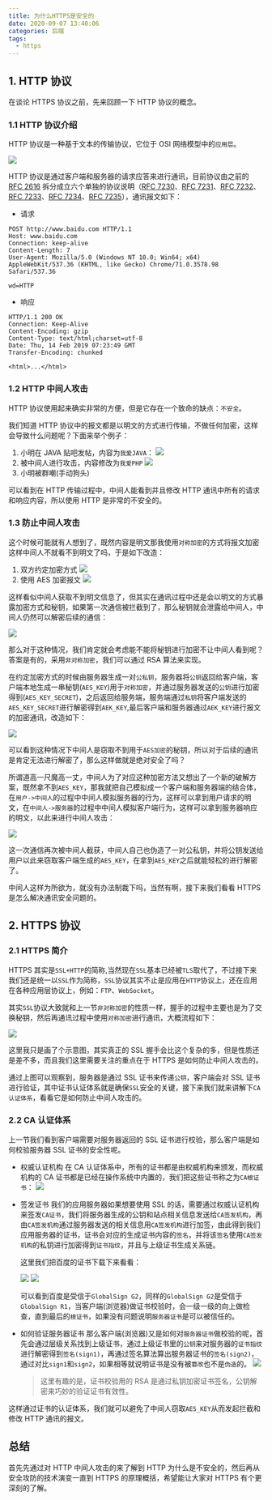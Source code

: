 ```yaml
---
title: 为什么HTTPS是安全的
date: 2020-09-07 13:40:06
categories: 后端
tags:
  - https
---
```


## 1. HTTP 协议

在谈论 HTTPS 协议之前，先来回顾一下 HTTP 协议的概念。

### 1.1 HTTP 协议介绍

HTTP 协议是一种基于文本的传输协议，它位于 OSI 网络模型中的`应用层`。

![](why-https-secure/2020-09-07-13-42-05.png)

HTTP 协议是通过客户端和服务器的请求应答来进行通讯，目前协议由之前的 [RFC 2616](https://tools.ietf.org/html/rfc2616) 拆分成立六个单独的协议说明（[RFC 7230](https://tools.ietf.org/html/rfc7230)、[RFC 7231](https://tools.ietf.org/html/rfc7231)、[RFC 7232](https://tools.ietf.org/html/rfc7232)、[RFC 7233](https://tools.ietf.org/html/rfc7233)、[RFC 7234](https://tools.ietf.org/html/rfc7234)、[RFC 7235](https://tools.ietf.org/html/rfc7235)），通讯报文如下：

- 请求

```http
POST http://www.baidu.com HTTP/1.1
Host: www.baidu.com
Connection: keep-alive
Content-Length: 7
User-Agent: Mozilla/5.0 (Windows NT 10.0; Win64; x64) AppleWebKit/537.36 (KHTML, like Gecko) Chrome/71.0.3578.98 Safari/537.36

wd=HTTP
```

- 响应

```http
HTTP/1.1 200 OK
Connection: Keep-Alive
Content-Encoding: gzip
Content-Type: text/html;charset=utf-8
Date: Thu, 14 Feb 2019 07:23:49 GMT
Transfer-Encoding: chunked

<html>...</html>
```

<!--more-->

### 1.2 HTTP 中间人攻击

HTTP 协议使用起来确实非常的方便，但是它存在一个致命的缺点：`不安全`。

我们知道 HTTP 协议中的报文都是以明文的方式进行传输，不做任何加密，这样会导致什么问题呢？下面来举个例子：

1. 小明在 JAVA 贴吧发帖，内容为`我爱JAVA`：
   ![](why-https-secure/2020-09-07-13-42-15.png)
2. 被中间人进行攻击，内容修改为`我爱PHP`
   ![](why-https-secure/2020-09-07-13-42-23.png)
3. 小明被群嘲(手动狗头)

可以看到在 HTTP 传输过程中，中间人能看到并且修改 HTTP 通讯中所有的请求和响应内容，所以使用 HTTP 是非常的不安全的。

### 1.3 防止中间人攻击

这个时候可能就有人想到了，既然内容是明文那我使用`对称加密`的方式将报文加密这样中间人不就看不到明文了吗，于是如下改造：

1. 双方约定加密方式
   ![](why-https-secure/2020-09-07-13-43-01.png)
2. 使用 AES 加密报文
   ![](why-https-secure/2020-09-07-13-43-09.png)

这样看似中间人获取不到明文信息了，但其实在通讯过程中还是会以明文的方式暴露加密方式和秘钥，如果第一次通信被拦截到了，那么秘钥就会泄露给中间人，中间人仍然可以解密后续的通信：

![](why-https-secure/2020-09-07-13-43-21.png)

那么对于这种情况，我们肯定就会考虑能不能将秘钥进行加密不让中间人看到呢？答案是有的，采用`非对称加密`，我们可以通过 RSA 算法来实现。

在约定加密方式的时候由服务器生成一对`公私钥`，服务器将`公钥`返回给客户端，客户端本地生成一串秘钥(`AES_KEY`)用于`对称加密`，并通过服务器发送的`公钥`进行加密得到(`AES_KEY_SECRET`)，之后返回给服务端，服务端通过`私钥`将客户端发送的`AES_KEY_SECRET`进行解密得到`AEK_KEY`,最后客户端和服务器通过`AEK_KEY`进行报文的加密通讯，改造如下：

![](why-https-secure/2020-09-07-13-43-30.png)

可以看到这种情况下中间人是窃取不到用于`AES加密`的秘钥，所以对于后续的通讯是肯定无法进行解密了，那么这样做就是绝对安全了吗？

所谓道高一尺魔高一丈，中间人为了对应这种加密方法又想出了一个新的破解方案，既然拿不到`AES_KEY`，那我就把自己模拟成一个客户端和服务器端的结合体，在`用户->中间人`的过程中中间人模拟服务器的行为，这样可以拿到用户请求的明文，在`中间人->服务器`的过程中中间人模拟客户端行为，这样可以拿到服务器响应的明文，以此来进行中间人攻击：

![](why-https-secure/2020-09-07-13-43-45.png)

这一次通信再次被中间人截获，中间人自己也伪造了一对公私钥，并将公钥发送给用户以此来窃取客户端生成的`AES_KEY`，在拿到`AES_KEY`之后就能轻松的进行解密了。

中间人这样为所欲为，就没有办法制裁下吗，当然有啊，接下来我们看看 HTTPS 是怎么解决通讯安全问题的。

## 2. HTTPS 协议

### 2.1 HTTPS 简介

HTTPS 其实是`SSL+HTTP`的简称,当然现在`SSL`基本已经被`TLS`取代了，不过接下来我们还是统一以`SSL`作为简称，`SSL`协议其实不止是应用在`HTTP`协议上，还在应用在各种应用层协议上，例如：`FTP`、`WebSocket`。

其实`SSL`协议大致就和上一节`非对称加密`的性质一样，握手的过程中主要也是为了交换秘钥，然后再通讯过程中使用`对称加密`进行通讯，大概流程如下：

![](why-https-secure/2020-09-07-13-44-01.png)

这里我只是画了个示意图，其实真正的 SSL 握手会比这个复杂的多，但是性质还是差不多，而且我们这里需要关注的重点在于 HTTPS 是如何防止中间人攻击的。

通过上图可以观察到，服务器是通过 SSL 证书来传递`公钥`，客户端会对 SSL 证书进行验证，其中证书认证体系就是确保`SSL`安全的关键，接下来我们就来讲解下`CA 认证体系`，看看它是如何防止中间人攻击的。

### 2.2 CA 认证体系

上一节我们看到客户端需要对服务器返回的 SSL 证书进行校验，那么客户端是如何校验服务器 SSL 证书的安全性呢。

- 权威认证机构
  在 CA 认证体系中，所有的证书都是由权威机构来颁发，而权威机构的 CA 证书都是已经在操作系统中内置的，我们把这些证书称之为`CA根证书`：
  ![](why-https-secure/2020-09-07-13-44-19.png)

- 签发证书
  我们的应用服务器如果想要使用 SSL 的话，需要通过权威认证机构来签发`CA证书`，我们将服务器生成的公钥和站点相关信息发送给`CA签发机构`，再由`CA签发机构`通过服务器发送的相关信息用`CA签发机构`进行加签，由此得到我们应用服务器的证书，证书会对应的生成证书内容的`签名`，并将该`签名`使用`CA签发机构`的私钥进行加密得到`证书指纹`，并且与上级证书生成关系链。
  
  这里我们把百度的证书下载下来看看：

  ![](why-https-secure/2020-09-07-13-44-26.png)
  ![](why-https-secure/2020-09-07-13-47-56.png)

  可以看到百度是受信于`GlobalSign G2`，同样的`GlobalSign G2`是受信于`GlobalSign R1`，当客户端(浏览器)做证书校验时，会一级一级的向上做检查，直到最后的`根证书`，如果没有问题说明`服务器证书`是可以被信任的。

- 如何验证服务器证书
  那么客户端(浏览器)又是如何对`服务器证书`做校验的呢，首先会通过层级关系找到上级证书，通过上级证书里的`公钥`来对服务器的`证书指纹`进行解密得到`签名(sign1)`，再通过签名算法算出服务器证书的`签名(sign2)`，通过对比`sign1`和`sign2`，如果相等就说明证书是没有被`篡改`也不是`伪造`的。
  ![](why-https-secure/2020-09-07-13-45-03.png)
  > 这里有趣的是，证书校验用的 RSA 是通过私钥加密证书签名，公钥解密来巧妙的验证证书有效性。

这样通过证书的认证体系，我们就可以避免了中间人窃取`AES_KEY`从而发起拦截和修改 HTTP 通讯的报文。

## 总结

首先先通过对 HTTP 中间人攻击的来了解到 HTTP 为什么是不安全的，然后再从安全攻防的技术演变一直到 HTTPS 的原理概括，希望能让大家对 HTTPS 有个更深刻的了解。
